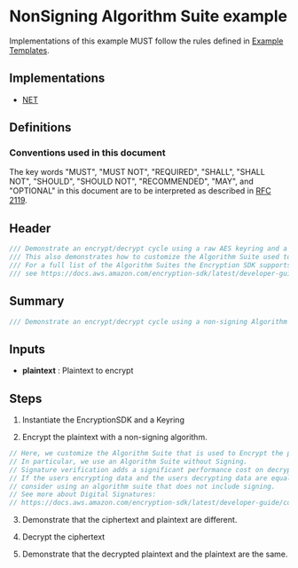 [//]: # "Copyright Amazon.com Inc. or its affiliates. All Rights Reserved."
[//]: # "SPDX-License-Identifier: CC-BY-SA-4.0"

# NonSigning Algorithm Suite example

Implementations of this example MUST follow the rules defined in
[Example Templates](../../../examples.md#example-templates).

## Implementations

- [NET](https://github.com/aws/aws-encryption-sdk-dafny/blob/mainline/aws-encryption-sdk-net/Examples/NonSigningAlgorithmSuiteExample.cs)

## Definitions

### Conventions used in this document

The key words
"MUST", "MUST NOT", "REQUIRED", "SHALL", "SHALL NOT",
"SHOULD", "SHOULD NOT", "RECOMMENDED", "MAY", and "OPTIONAL"
in this document are to be interpreted as described in
[RFC 2119](https://tools.ietf.org/html/rfc2119).

## Header

```c#
/// Demonstrate an encrypt/decrypt cycle using a raw AES keyring and a non-signing Algorithm Suite.
/// This also demonstrates how to customize the Algorithm Suite used to encrypt the plaintext.
/// For a full list of the Algorithm Suites the Encryption SDK supports,
/// see https://docs.aws.amazon.com/encryption-sdk/latest/developer-guide/algorithms-reference.html
```

## Summary

```c#
/// Demonstrate an encrypt/decrypt cycle using a non-signing Algorithm Suite.
```

## Inputs

- **plaintext** :
  Plaintext to encrypt

## Steps

1. Instantiate the EncryptionSDK and a Keyring

2. Encrypt the plaintext with a non-signing algorithm.

```c#
// Here, we customize the Algorithm Suite that is used to Encrypt the plaintext.
// In particular, we use an Algorithm Suite without Signing.
// Signature verification adds a significant performance cost on decryption.
// If the users encrypting data and the users decrypting data are equally trusted,
// consider using an algorithm suite that does not include signing.
// See more about Digital Signatures:
// https://docs.aws.amazon.com/encryption-sdk/latest/developer-guide/concepts.html#digital-sigs
```

3. Demonstrate that the ciphertext and plaintext are different.

4. Decrypt the ciphertext

5. Demonstrate that the decrypted plaintext and the plaintext are the same.
